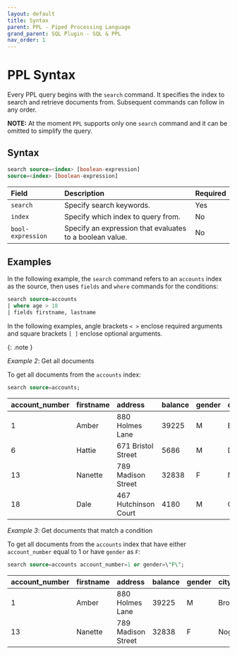 ```yaml
---
layout: default
title: Syntax
parent: PPL - Piped Processing Language
grand_parent: SQL Plugin - SQL & PPL
nav_order: 1
---
```


# PPL Syntax

Every PPL query begins  with the `search` command. It specifies the index to search and retrieve documents from. Subsequent commands can follow in any order.

**NOTE:** At the moment `PPL` supports only one `search` command and it can be omitted to simplify the query.


## Syntax

```sql
search source=<index> [boolean-expression]
source=<index> [boolean-expression]
```

Field | Description | Required
:--- | :--- |:---
`search` | Specify search keywords. | Yes
`index` | Specify which index to query from. | No
`bool-expression` | Specify an expression that evaluates to a boolean value. | No

## Examples

In the following example, the `search` command refers to an `accounts` index as the source, then uses `fields` and `where` commands for the conditions:

```sql
search source=accounts
| where age > 18
| fields firstname, lastname
```

In the following examples, angle brackets `< >` enclose required arguments and square brackets `[ ]` enclose optional arguments.

{: .note }


*Example 2*: Get all documents

To get all documents from the `accounts` index:

```sql
search source=accounts;
```

| account_number | firstname | address | balance | gender | city | employer | state | age | email | lastname |
:--- | :--- | :--- | :--- | :--- | :--- | :--- | :--- | :--- | :--- | :---
| 1  | Amber  | 880 Holmes Lane | 39225 | M | Brogan | Pyrami | IL | 32 | amberduke@pyrami.com  | Duke
| 6  | Hattie | 671 Bristol Street | 5686 | M | Dante | Netagy | TN | 36  | hattiebond@netagy.com | Bond
| 13 | Nanette | 789 Madison Street | 32838 | F | Nogal | Quility | VA | 28 | null | Bates
| 18 | Dale  | 467 Hutchinson Court | 4180 | M | Orick | null | MD | 33 | daleadams@boink.com | Adams

*Example 3*: Get documents that match a condition

To get all documents from the `accounts` index that have either `account_number` equal to 1 or have `gender` as `F`:

```sql
search source=accounts account_number=1 or gender=\"F\";
```

| account_number | firstname | address | balance | gender | city | employer | state | age | email | lastname |
:--- | :--- | :--- | :--- | :--- | :--- | :--- | :--- | :--- | :--- | :---
| 1 | Amber | 880 Holmes Lane | 39225 | M | Brogan | Pyrami | IL | 32 | amberduke@pyrami.com | Duke |
| 13 | Nanette | 789 Madison Street | 32838 | F | Nogal | Quility | VA | 28 | null | Bates |
